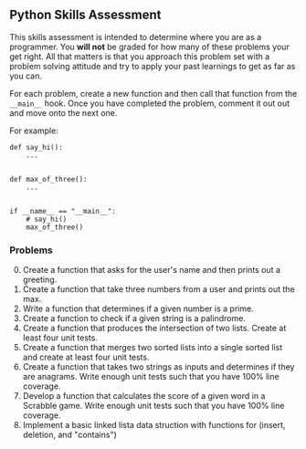 ## Python Skills Assessment

This skills assessment is intended to determine where you are as a programmer.
You **will not** be graded for how many of these problems your get right. All
that matters is that you approach this problem set with a problem solving
attitude and try to apply your past learnings to get as far as you can.


For each problem, create a new function and then call that function from the
`__main__` hook. Once you have completed the problem, comment it out out and
move onto the next one.

For example:

```python3
def say_hi():
    ...


def max_of_three():
    ...


if __name__ == "__main__":
    # say_hi()
    max_of_three()

```

### Problems

0. Create a function that asks for the user's name and then prints out a greeting.
1. Create a function that take three numbers from a user and prints out the max.
2. Write a function that determines if a given number is a prime.
3. Create a function to check if a given string is a palindrome.
4. Create a function that produces the intersection of two lists. Create at
   least four unit tests.
5. Create a function that merges two sorted lists into a single sorted list and
   create at least four unit tests.
6. Create a function that takes two strings as inputs and determines if they are
   anagrams. Write enough unit tests such that you have 100% line coverage.
7. Develop a function that calculates the score of a given word in a Scrabble
   game. Write enough unit tests such that you have 100% line coverage.
8. Implement a basic linked lista data struction with functions for (insert,
   deletion, and "contains")